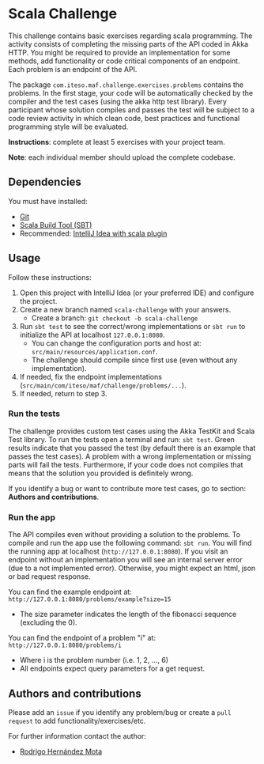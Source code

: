 # Scala Challenge

This challenge contains basic exercises regarding scala programming. The activity consists of 
completing the missing parts of the API coded in Akka HTTP. You might be required to provide an implementation for 
some methods, add functionality or code critical components of an endpoint. Each problem is an endpoint of the API. 

The package `com.iteso.maf.challenge.exercises.problems` contains the problems. In the first stage, 
your code will be automatically checked by the compiler and the test cases (using the akka http test library). Every 
participant whose solution compiles and passes the test will be subject to a code review activity in which clean code,
best practices and functional programming style will be evaluated.   

**Instructions**: complete at least 5 exercises with your project team. 

**Note**: each individual member should upload the complete codebase. 

## Dependencies

You must have installed:
* [Git](https://git-scm.com/)
* [Scala Build Tool (SBT)](https://www.scala-sbt.org/)
* Recommended: [IntelliJ Idea with scala plugin](https://www.jetbrains.com/idea/)

## Usage

Follow these instructions:
1. Open this project with IntelliJ Idea (or your preferred IDE) and configure the project. 
2. Create a new branch named `scala-challenge` with your answers. 
    * Create a branch: `git checkout -b scala-challenge`
3. Run `sbt test` to see the correct/wrong implementations or `sbt run` to initialize the API at localhost `127.0.0.1:8080`.
    * You can change the configuration ports and host at: `src/main/resources/application.conf`.
    * The challenge should compile since first use (even without any implementation).  
4. If needed, fix the endpoint implementations (`src/main/com/iteso/maf/challenge/problems/...`).
5. If needed, return to step 3. 

### Run the tests
The challenge provides custom test cases using the Akka TestKit and Scala Test library. To run the tests 
open a terminal and run: `sbt test`. Green results indicate that you passed the test (by default there is an example
that passes the test cases). A problem with a wrong implementation or missing parts will fail the tests. Furthermore, 
if your code does not compiles that means that the solution you provided is definitely wrong.  

If you identify a bug or want to contribute more test cases, go to section: **Authors and contributions**.

### Run the app

The API compiles even without providing a solution to the problems. To compile and run the app use the following 
command: `sbt run`. You will find the running app at localhost (`http://127.0.0.1:8080`). If you visit an endpoint 
without an implementation you will see an internal server error (due to a not implemented error). 
Otherwise, you might expect an html, json or bad request response. 

You can find the example endpoint at: `http://127.0.0.1:8080/problems/example?size=15`
* The size parameter indicates the length of the fibonacci sequence (excluding the 0).

You can find the endpoint of a problem "i" at: `http://127.0.0.1:8080/problems/i`
* Where i is the problem number (i.e. 1, 2, ..., 6)
* All endpoints expect query parameters for a get request. 

## Authors and contributions

Please add an `issue` if you identify any problem/bug or create a `pull request` to add functionality/exercises/etc. 

For further information contact the author:
* [Rodrigo Hernández Mota](https://rhdzmota.com)

